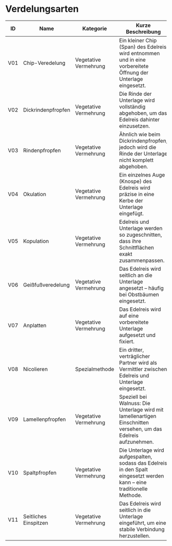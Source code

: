 # Verdelungsarten

| ID   | Name                    | Kategorie                 | Kurze Beschreibung                                                                                          | Link                                                                                              |
|------|-------------------------|---------------------------|-------------------------------------------------------------------------------------------------------------|---------------------------------------------------------------------------------------------------|
| V01  | Chip-Veredelung         | Vegetative Vermehrung     | Ein kleiner Chip (Span) des Edelreis wird entnommen und in eine vorbereitete Öffnung der Unterlage eingesetzt. | [Mehr Infos](https://de.wikipedia.org/wiki/Pflanzenveredelung)                                    |
| V02  | Dickrindenpfropfen      | Vegetative Vermehrung     | Die Rinde der Unterlage wird vollständig abgehoben, um das Edelreis dahinter einzusetzen.                   | [Mehr Infos](https://de.wikipedia.org/wiki/Pflanzenveredelung)                                    |
| V03  | Rindenpfropfen          | Vegetative Vermehrung     | Ähnlich wie beim Dickrindenpfropfen, jedoch wird die Rinde der Unterlage nicht komplett abgehoben.             | [Mehr Infos](https://de.wikipedia.org/wiki/Pflanzenveredelung)                                    |
| V04  | Okulation               | Vegetative Vermehrung     | Ein einzelnes Auge (Knospe) des Edelreis wird präzise in eine Kerbe der Unterlage eingefügt.                    | [Mehr Infos](https://de.wikipedia.org/wiki/Pflanzenveredelung)                                    |
| V05  | Kopulation              | Vegetative Vermehrung     | Edelreis und Unterlage werden so zugeschnitten, dass ihre Schnittflächen exakt zusammenpassen.                 | [Mehr Infos](https://de.wikipedia.org/wiki/Pflanzenveredelung)                                    |
| V06  | Geißfußveredelung       | Vegetative Vermehrung     | Das Edelreis wird seitlich an die Unterlage angesetzt – häufig bei Obstbäumen eingesetzt.                       | [Mehr Infos](https://de.wikipedia.org/wiki/Pflanzenveredelung)                                    |
| V07  | Anplatten               | Vegetative Vermehrung     | Das Edelreis wird auf eine vorbereitete Unterlage aufgesetzt und fixiert.                                      | [Mehr Infos](https://de.wikipedia.org/wiki/Pflanzenveredelung)                                    |
| V08  | Nicolieren              | Spezialmethode            | Ein dritter, verträglicher Partner wird als Vermittler zwischen Edelreis und Unterlage eingesetzt.              | [Mehr Infos](https://de.wikipedia.org/wiki/Pflanzenveredelung)                                    |
| V09  | Lamellenpfropfen        | Vegetative Vermehrung     | Speziell bei Walnuss: Die Unterlage wird mit lamellenartigen Einschnitten versehen, um das Edelreis aufzunehmen.   | [Mehr Infos](https://de.wikipedia.org/wiki/Pflanzenveredelung)                                    |
| V10  | Spaltpfropfen           | Vegetative Vermehrung     | Die Unterlage wird aufgespalten, sodass das Edelreis in den Spalt eingesetzt werden kann – eine traditionelle Methode. | [Mehr Infos](https://de.wikipedia.org/wiki/Pflanzenveredelung)                                    |
| V11  | Seitliches Einspitzen   | Vegetative Vermehrung     | Das Edelreis wird seitlich in die Unterlage eingeführt, um eine stabile Verbindung herzustellen.               | [Mehr Infos](https://de.wikipedia.org/wiki/Pflanzenveredelung)                                    |
